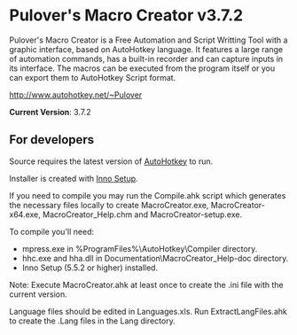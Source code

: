 ﻿# Pulover's Macro Creator v3.7.2 #

Pulover's Macro Creator is a Free Automation and Script Writting Tool with a graphic interface, based on AutoHotkey language. It features a large range of automation commands, has a built-in recorder and can capture inputs in its interface. The macros can be executed from the program itself or you can export them to AutoHotkey Script format.

http://www.autohotkey.net/~Pulover

**Current Version**: 3.7.2

## For developers ##

Source requires the latest version of [AutoHotkey](http://l.autohotkey.net/) to run.

Installer is created with [Inno Setup](http://www.jrsoftware.org/).

If you need to compile you may run the Compile.ahk script which generates the necessary files locally to create MacroCreator.exe, MacroCreator-x64.exe, MacroCreator_Help.chm and MacroCreator-setup.exe.

To compile you'll need:
* mpress.exe in %ProgramFiles%\AutoHotkey\Compiler directory.
* hhc.exe and hha.dll in Documentation\MacroCreator_Help-doc directory.
* Inno Setup (5.5.2 or higher) installed.

Note: Execute MacroCreator.ahk at least once to create the .ini file with the current version.

Language files should be edited in Languages.xls. Run ExtractLangFiles.ahk to create the .Lang files in the Lang directory.

